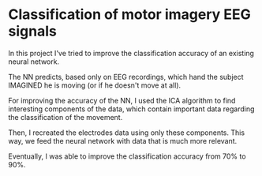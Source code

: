# Classification of motor imagery EEG signals

In this project I've tried to improve the classification accuracy of an existing neural network.

The NN predicts, based only on EEG recordings, which hand the subject IMAGINED he is moving (or if he doesn't move at all).

For improving the accuracy of the NN, I used the ICA algorithm to find interesting components of the data, which contain important data regarding the classification of the movement.

Then, I recreated the electrodes data using only these components. This way, we feed the neural network with data that is much more relevant.

Eventually, I was able to improve the classification accuracy from 70% to 90%. 
